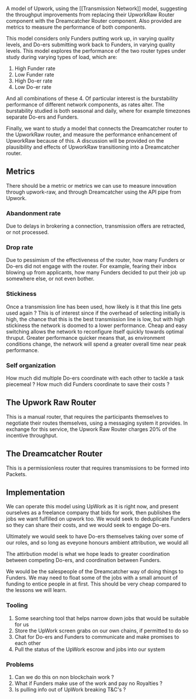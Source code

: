 A model of Upwork, using the [[Transmission Network]] model, suggesting the throughput improvements from replacing their UpworkRaw Router component with the Dreamcatcher Router component.  Also provided are metrics to measure the performance of both components.

This model considers only Funders putting work up, in varying quality levels, and Do-ers submitting work back to Funders, in varying quality levels.  This model explores the performance of the two router types under study during varying types of load, which are:
1. High Funder rate
2. Low Funder rate
3. High Do-er rate
4. Low Do-er rate

And all combinations of these 4.  Of particular interest is the burstability performance of different network components, as rates alter.  The burstability studied is both seasonal and daily, where for example timezones separate Do-ers and Funders.

Finally, we want to study a model that connects the Dreamcatcher router to the UpworkRaw router, and measure the performance enhancement of UpworkRaw because of this.  A discussion will be provided on the plausibility and effects of UpworkRaw transitioning into a Dreamcatcher router.

## Metrics
There should be a metric or metrics we can use to measure innovation through upwork-raw, and through Dreamcatcher using the API pipe from Upwork.

### Abandonment rate
Due to delays in brokering a connection, transmission offers are retracted, or not processed.

### Drop rate
Due to pessimism of the effectiveness of the router, how many Funders or Do-ers did not engage with the router.  For example, fearing their inbox blowing up from applicants, how many Funders decided to put their job up somewhere else, or not even bother.

### Stickiness
Once a transmission line has been used, how likely is it that this line gets used again ?  This is of interest since if the overhead of selecting initially is high, the chance that this is the best transmission line is low, but with high stickiness the network is doomed to a lower performance.  Cheap and easy switching allows the network to reconfigure itself quickly towards optimal thruput. Greater performance quicker means that, as environment conditions change, the network will spend a greater overall time near peak performance.

### Self organization
How much did multiple Do-ers coordinate with each other to tackle a task piecemeal ?  How much did Funders coordinate to save their costs ?

## The Upwork Raw Router
This is a manual router, that requires the participants themselves to negotiate their routes themselves, using a messaging system it provides.  In exchange for this service, the Upwork Raw Router charges 20% of the incentive throughput.

## The Dreamcatcher Router
This is a permissionless router that requires transmissions to be formed into Packets.

## Implementation
We can operate this model using UpWork as it is right now, and present ourselves as a freelance company that bids for work, then publishes the jobs we want fulfilled on upwork too.  We would seek to deduplicate Funders so they can share their costs, and we would seek to engage Do-ers.

Ultimately we would seek to have Do-ers themselves taking over some of our roles, and so long as eveyone honours ambient attribution, we would all

The attirbution model is what we hope leads to greater coordination between competing Do-ers, and coordination between Funders.

We would be the salespeople of the Dreamcatcher way of doing things to Funders.  We may need to float some of the jobs with a small amount of funding to entice people in at first.  This should be very cheap compared to the lessons we will learn.

### Tooling
1. Some searching tool that helps narrow down jobs that would be suitable for us
2. Store the UpWork screen grabs on our own chains, if permitted to do so
3. Chat for Do-ers and Funders to communicate and make promises to each other
4. Pull the status of the UpWork escrow and jobs into our system


### Problems
1. Can we do this on non blockchain work ?
2. What if Funders make use of the work and pay no Royalties ?
3. Is pulling info out of UpWork breaking T&C's ?